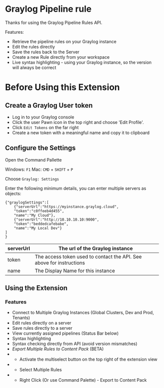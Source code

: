 # Graylog Pipeline rule

Thanks for using the Graylog Pipeline Rules API. 

Features: 
* Retrieve the pipeline rules on your Graylog instance
* Edit the rules directly
* Save the rules back to the Server
* Create a new Rule directly from your workspace
* Live syntax highlighting - using your Graylog instance, so the version will always be correct

# Before Using this Extension

## Create a Graylog User token

* Log in to your Graylog console
* Click the user Pawn icon in the top right and choose 'Edit Profile'.
* Click `Edit Tokens` on the far right
* Create a new token with a meaningful name and copy it to clipboard

## Configure the Settings

Open the Command Pallette

Windows: `F1`
Mac: `CMD` + `SHIFT` + `P`

Choose `Graylog: Settings`

Enter the following minimum details, you can enter multiple servers as objects: 
```
{"graylogSettings":[
    {"serverUrl":"https://myinstance.graylog.cloud",
    "token":"c0ffeeb4d455",
    "name":"My Cloud"}, 
    {"serverUrl":"http://10.10.10.10:9000",
    "token":"beddedcafebabe",
    "name":"My Local Dev"}
]
}
```

| serverUrl | The url of the Graylog instance                                       |
|-----------|-----------------------------------------------------------------------|
| token     | The access token used to contact the API.  See above for instructions |
| name      | The Display Name for this instance                                    |


## Using the Extension

### Features

* Connect to Multiple Graylog Instances (Global Clusters, Dev and Prod, Tenants)
* Edit rules directly on a server
* Save rules directly to a server
* View currently assigned pipelines (Status Bar below)
* Syntax highlighting
* Syntax checking directly from API (avoid version mismatches)
* *Export Multiple Rules to Content Pack* (BETA)
* * Activate the multiselect button on the top right of the extension view
* * Select Multiple Rules
* * Right Click (Or use Command Palette) - Export to Content Pack
